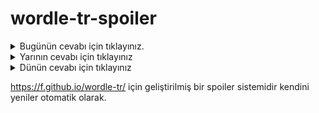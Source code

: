 # wordle-tr-spoiler

<details>
  <summary>Bugünün cevabı için tıklayınız.</summary>
  <br>
    <b> biçem </b>
</details>

<details>
  <summary>Yarının cevabı için tıklayınız</summary>
  <br>
   <b> uğrak </b>
</details>

<details>
  <summary>Dünün cevabı için tıklayınız </summary>
  <br>
  <b> yağsı </b>
</details>

https://f.github.io/wordle-tr/ için geliştirilmiş bir spoiler sistemidir kendini yeniler otomatik olarak.

